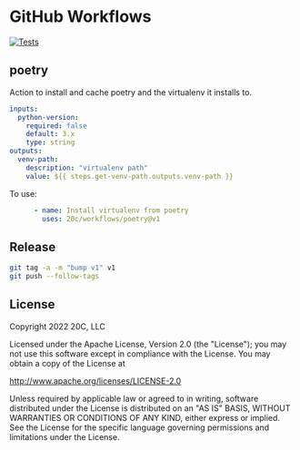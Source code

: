 
# GitHub Workflows


[![Tests](https://github.com/20c/workflows/workflows/ci/badge.svg)](https://github.com/20c/workflows/actions/workflows/ci.yaml)


## poetry

Action to install and cache poetry and the virtualenv it installs to.

```yaml
inputs:
  python-version:
    required: false
    default: 3.x
    type: string
outputs:
  venv-path:
    description: "virtualenv path"
    value: ${{ steps.get-venv-path.outputs.venv-path }}
```

To use:
```yaml
      - name: Install virtualenv from poetry
        uses: 20c/workflows/poetry@v1
```

## Release

```sh
git tag -a -m "bump v1" v1
git push --follow-tags
```

## License

Copyright 2022 20C, LLC

Licensed under the Apache License, Version 2.0 (the "License");
you may not use this software except in compliance with the License.
You may obtain a copy of the License at

   http://www.apache.org/licenses/LICENSE-2.0

Unless required by applicable law or agreed to in writing, software
distributed under the License is distributed on an "AS IS" BASIS,
WITHOUT WARRANTIES OR CONDITIONS OF ANY KIND, either express or implied.
See the License for the specific language governing permissions and
limitations under the License.
